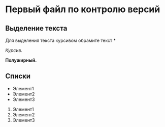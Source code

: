# Первый файл по контролю версий

## Выделение текста

Для выделения текста курсивом обрамите текст *

*Курсив.*

**Полужирный.**

## Списки

* Элемент1
* Элемент2
* Элемент3

1. Элемент1
2. Элемент2
3. Элемент3


